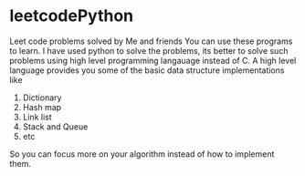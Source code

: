 # leetcodePython
Leet code problems solved by Me and friends
You can use these programs to learn. I have used python to solve the problems, its better to solve such problems using high level programming langauage instead of C.
A high level language provides you some of the basic data structure implementations like
1) Dictionary
2) Hash map
3) Link list
4) Stack and Queue
5) etc

So you can focus more on your algorithm instead of how to implement them. 

